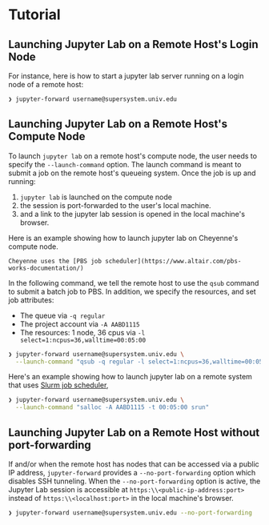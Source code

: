 # Tutorial

## Launching Jupyter Lab on a Remote Host's Login Node

For instance, here is how to start a jupyter lab server running on a login node of a remote host:

```bash
❯ jupyter-forward username@supersystem.univ.edu
```

<script id="asciicast-368112" src="https://asciinema.org/a/368112.js" async data-speed="2"></script>

## Launching Jupyter Lab on a Remote Host's Compute Node

To launch `jupyter lab` on a remote host's compute node, the user needs to specify the `--launch-command` option. The launch command is meant to submit a job on the remote host's queueing system. Once the job is up and running:

1. `jupyter lab` is launched on the compute node
2. the session is port-forwarded to the user's local machine.
3. and a link to the jupyter lab session is opened in the local machine's browser.

Here is an example showing how to launch jupyter lab on Cheyenne's compute node.

```{admonition} Note
Cheyenne uses the [PBS job scheduler](https://www.altair.com/pbs-works-documentation/)
```

In the following command, we tell the remote host to use the `qsub` command to submit a batch job to PBS. In addition, we specify the resources, and set job attributes:

- The queue via `-q regular`
- The project account via `-A AABD1115`
- The resources: 1 node, 36 cpus via `-l select=1:ncpus=36,walltime=00:05:00`

```bash
❯ jupyter-forward username@supersystem.univ.edu \
  --launch-command "qsub -q regular -l select=1:ncpus=36,walltime=00:05:00 -A AABD1115"
```

<script id="asciicast-368128" src="https://asciinema.org/a/368128.js" async data-speed="2"></script>

Here's an example showing how to launch jupyter lab on a remote system that uses [Slurm job scheduler](https://slurm.schedmd.com/documentation.html),

```bash
❯ jupyter-forward username@supersystem.univ.edu \
  --launch-command "salloc -A AABD1115 -t 00:05:00 srun"
```

## Launching Jupyter Lab on a Remote Host without port-forwarding

If and/or when the remote host has nodes that can be accessed via a public IP address, `jupyter-forward` provides a `--no-port-forwarding` option which disables SSH tunneling. When the `--no-port-forwarding` option is active, the Jupyter Lab session is accessible at `https:\\<public-ip-address:port>` instead of `https:\\<localhost:port>` in the local machine's browser.

```bash
❯ jupyter-forward username@supersystem.univ.edu --no-port-forwarding
```

<script id="asciicast-368157" src="https://asciinema.org/a/368157.js" async data-speed="2"></script>
